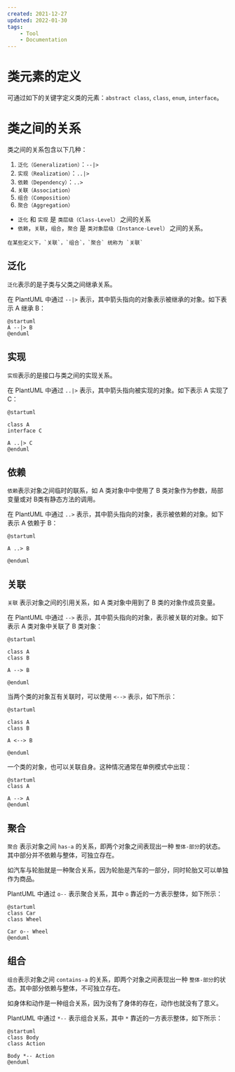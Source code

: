 ```yaml
---
created: 2021-12-27
updated: 2022-01-30
tags:
    - Tool
    - Documentation
---
```

# 类元素的定义

可通过如下的关键字定义类的元素：`abstract class`, `class`, `enum`, `interface`。


# 类之间的关系

类之间的关系包含以下几种：
1. `泛化（Generalization）`：`--|>`
2. `实现（Realization）`：`..|>`
3. `依赖（Dependency）`：`..>`
4. `关联（Association）`
5. `组合（Composition）`
6. `聚合（Aggregation）`

* `泛化` 和 `实现` 是 `类层级（Class-Level）` 之间的关系
* `依赖`，`关联`，`组合`，`聚合` 是 `类对象层级（Instance-Level）` 之间的关系。

```ad-note
在某些定义下，`关联`，`组合`，`聚合` 统称为 `关联`
```

## 泛化

`泛化`表示的是子类与父类之间继承关系。

在 PlantUML 中通过 `--|>` 表示，其中箭头指向的对象表示被继承的对象。如下表示 A 继承 B：
```plantuml
@startuml
A --|> B
@enduml
```

## 实现

`实现`表示的是接口与类之间的实现关系。

在 PlantUML 中通过 `..|>` 表示，其中箭头指向被实现的对象。如下表示 A 实现了 C：
```plantuml
@startuml

class A
interface C

A ..|> C
@enduml
```

## 依赖

`依赖`表示对象之间临时的联系，如 A 类对象中中使用了 B 类对象作为参数，局部变量或对 B类有静态方法的调用。

在 PlantUML 中通过 `..>` 表示，其中箭头指向的对象，表示被依赖的对象。如下表示 A 依赖于 B：
```plantuml
@startuml

A ..> B

@enduml
```

## 关联

`关联` 表示对象之间的引用关系，如 A 类对象中用到了 B 类的对象作成员变量。

在 PlantUML 中通过 `-->` 表示，其中箭头指向的对象，表示被关联的对象。如下表示 A 类对象中关联了 B 类对象：
```plantuml
@startuml

class A
class B

A --> B

@enduml
```

当两个类的对象互有关联时，可以使用 `<-->` 表示，如下所示：
```plantuml
@startuml

class A
class B

A <--> B

@enduml
```

一个类的对象，也可以关联自身。这种情况通常在单例模式中出现：


```plantuml
@startuml
class A

A --> A
@enduml
```

## 聚合

`聚合` 表示对象之间 `has-a` 的关系，即两个对象之间表现出一种 `整体-部分`的状态。其中部分并不依赖与整体，可独立存在。

如汽车与轮胎就是一种聚合关系，因为轮胎是汽车的一部分，同时轮胎又可以单独作为商品。

PlantUML 中通过 `o--` 表示聚合关系，其中 `o` 靠近的一方表示整体，如下所示：
```plantuml
@startuml
class Car
class Wheel

Car o-- Wheel
@enduml
```

## 组合

`组合`表示对象之间 `contains-a` 的关系，即两个对象之间表现出一种 `整体-部分`的状态。其中部分依赖与整体，不可独立存在。

如身体和动作是一种组合关系，因为没有了身体的存在，动作也就没有了意义。

PlantUML 中通过 `*--` 表示组合关系，其中 `*` 靠近的一方表示整体，如下所示：
```plantuml
@startuml
class Body
class Action

Body *-- Action
@enduml
```
